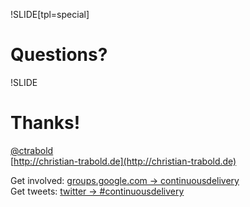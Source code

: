 !SLIDE[tpl=special]

# Questions?

!SLIDE

# Thanks!

[@ctrabold](http://twitter.com/ctrabold)<br/>
[http://christian-trabold.de](http://christian-trabold.de)

Get involved: [groups.google.com → continuousdelivery](https://groups.google.com/forum/m/#!forum/continuousdelivery)<br>
Get tweets: [twitter → #continuousdelivery](https://twitter.com/hashtag/continuousdelivery)
